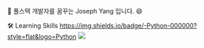 👋 풀스택 개발자를 꿈꾸는 Joseph Yang 입니다. 😄 

🛠  Learning Skills
https://img.shields.io/badge/-Python-000000?style=flat&logo=Python
<img src="https://img.shields.io/badge/JAVA-000000?style=for-the-badge&logo=java&logoColor=white">

<!--
**devyoseph/devyoseph** is a ✨ _special_ ✨ repository because its `README.md` (this file) appears on your GitHub profile.

Here are some ideas to get you started:

- 🔭 I’m currently working on ...
- 🌱 I’m currently learning java and python.
- 👯 I’m looking to collaborate on ...
- 🤔 I’m looking for help with ssafy.
- 💬 Ask me about ...
- 📫 How to reach me: ...
- 😄 Pronouns: ...
- ⚡ Fun fact: ...
-->
